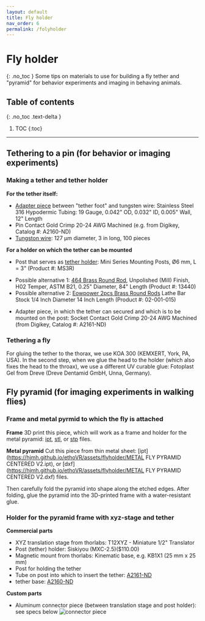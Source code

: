 ```yaml
---
layout: default
title: Fly holder
nav_order: 6
permalink: /folyholder
---
```

# Fly holder
{: .no_toc }
Some tips on materials to use for building a fly tether and "pyramid" for behavior experiments and imaging in behaving animals.

## Table of contents
{: .no_toc .text-delta }

1. TOC
{:toc}

---

## Tethering to a pin (for behavior or imaging experiments)

### Making a tether and tether holder
**For the tether itself:**

* [Adapter piece](https://www.microgroup.com/product-category/hypodermic_tubing/) between "tether foot" and tungsten wire: Stainless Steel 316 Hypodermic Tubing: 19 Gauge, 0.042" OD, 0.032" ID, 0.005" Wall, 12" Length
* Pin Contact Gold Crimp 20-24 AWG Machined (e.g. from Digikey, Catalog #: A2160-ND)
* [Tungston wire](http://www.a-msystems.com/p-728-tungsten-rod.aspx): 127 µm diameter, 3 in long, 100 pieces

**For a holder on which the tether can be mounted**

* Post that serves as [tether holder](https://www.thorlabs.com/newgrouppage9.cfm?objectgroup_id=1257): Mini Series Mounting Posts, Ø6 mm, L = 3" (Product #: MS3R)
- Possible alternative 1: [464 Brass Round Rod](https://www.amazon.com/dp/B003JP6DE0/ref=biss_dp_t_asn), Unpolished (Mill) Finish, H02 Temper, ASTM B21, 0.25" Diameter, 84" Length (Product #: 13440)
- Possible alternative 2: [Eowpower 2pcs Brass Round Rods](https://www.amazon.com/Eowpower-Brass-Round-Diameter-Length/dp/B0748DQ1MP/ref=sr_1_2?ie=UTF8&qid=1504842092&sr=8-2&keywords=464+Brass+Round+Rod%2C) Lathe Bar Stock 1/4 Inch Diameter 14 Inch Length (Product #: 02-001-015)

* Adapter piece, in which the tether can secured and which is to be mounted on the post: Socket Contact Gold Crimp 20-24 AWG Machined (from Digikey, Catalog #: A2161-ND)


### Tethering a fly
For gluing the tether to the thorax, we use KOA 300 (KEMXERT, York, PA, USA). In the second step, when we glue the head to the holder (which also fixes the head to the throax), we use a different UV curable glue: Fotoplast Gel from Dreve (Dreve Dentamid GmbH, Unna, Germany).

## Fly pyramid (for imaging experiments in walking flies)

### Frame and metal pyrmid to which the fly is attached
**Frame**
3D print this piece, which will work as a frame and holder for the metal pyramid:
[ipt](https://hjmh.github.io/ethoVR/assets/flyholder/FlyHolder_PyramidMount_V3_WIDEVIEW.ipt), [stl](https://hjmh.github.io/ethoVR/assets/flyholder/FlyHolder_PyramidMount_V3_WIDEVIEW.stl), or [stp](https://hjmh.github.io/ethoVR/assets/flyholder/FlyHolder_PyramidMount_V3_WIDEVIEW.stp) files.

**Metal pyramid**
Cut this piece from thin metal sheet:
[ipt](https://hjmh.github.io/ethoVR/assets/flyholder/METAL FLY PYRAMID CENTERED V2.ipt), or [dxf](https://hjmh.github.io/ethoVR/assets/flyholder/METAL FLY PYRAMID CENTERED V2.dxf) files.

Then carefully fold the pyramid into shape along the etched edges. After folding, glue the pyramid into the 3D-printed frame with a water-resistant glue.

### Holder for the pyramid frame with xyz-stage and tether
**Commercial parts**
* XYZ translation stage from thorlabs: T12XYZ - Miniature 1/2" Translator
* Post (tether) holder: Siskiyou (MXC-2.5)($110.00)
* Magnetic mount from thorlabs: Kinematic base, e.g. KB1X1 (25 mm x 25 mm)
* Post for holding the tether
* Tube on post into which to insert the tether: [A2161-ND](https://www.digikey.com/product-detail/en/te-connectivity-aerospace-defense-and-marine/205090-1/A2161-ND/132232)
* tether base: [A2160-ND](https://www.digikey.com/products/en?keywords=A2160-ND)

**Custom parts**
* Aluminum connector piece (between translation stage and post holder): see specs below
![connector piece](../assets/flyholder/flyholder_connector2.png)
